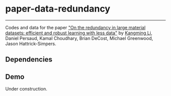# paper-data-redundancy
---
Codes and data for the paper ["On the redundancy in large material datasets: efficient and robust learning with less data"](https://arxiv.org/abs/2304.13076) by 
[Kangming Li](https://scholar.google.com/citations?user=Kvkm2yIAAAAJ&hl=en&sortby=pubdate), 
Daniel Persaud, 
Kamal Choudhary, 
Brian DeCost, 
Michael Greenwood, 
Jason Hattrick-Simpers.

## Dependencies

## Demo
Under construction.

